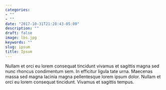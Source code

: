 ```yaml
---
categories:
- ""
- ""
date: "2017-10-31T21:28:43-05:00"
description: ""
draft: false
image: lbs.jpg
keywords: ""
slug: ipsum
title: Ipsum
---
```


Nullam et orci eu lorem consequat tincidunt vivamus et sagittis magna sed nunc rhoncus condimentum sem. In efficitur ligula tate urna. Maecenas massa sed magna lacinia magna pellentesque lorem ipsum dolor. Nullam et orci eu lorem consequat tincidunt. Vivamus et sagittis tempus.